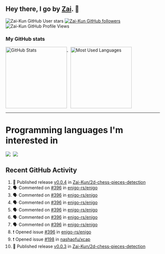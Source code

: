 ## Hey there, I go by [Zai](https://github.com/Zai-Kun). 👋

![Zai-Kun GitHub User stars](https://img.shields.io/github/stars/Zai-Kun?color=yellow&style=flat-square&label=Stars&affiliations=OWNER)
[![Zai-Kun GitHub followers](https://img.shields.io/github/followers/Zai-Kun?color=green&style=flat-square&label=Followers)](https://github.com/Zai-Kun?tab=followers)
![Zai-Kun GitHub Profile Views](https://komarev.com/ghpvc/?username=your-Zai-Kun&style=flat-square&label=Profile+views)

### My GitHub stats

<p>
  <a href = "https://github.com/Zai-Kun">
    <picture>
      <source media="(prefers-color-scheme: dark)" srcset="https://github-readme-stats.vercel.app/api?username=Zai-Kun&theme=monokai&show_icons=true&hide_border=true&count_private=true">
      <source media="(prefers-color-scheme: light)" srcset="https://github-readme-stats.vercel.app/api?username=Zai-Kun&theme=buefy&show_icons=true&hide_border=true&count_private=true">
      <img height="200" align="top" src="https://github-readme-stats.vercel.app/api?username=Zai-Kun&theme=buefy&show_icons=true&hide_border=true&count_private=true" alt="GitHub Stats">
    </picture>
  </a>&nbsp;

  <a href = "https://github.com/Zai-Kun">
    <picture>
      <source media="(prefers-color-scheme: dark)" srcset="https://github-readme-stats.vercel.app/api/top-langs/?username=Zai-Kun&theme=monokai&show_icons=true&hide_border=true&layout=compact">
      <source media="(prefers-color-scheme: light)" srcset="https://github-readme-stats.vercel.app/api/top-langs/?username=Zai-Kun&theme=buefy&show_icons=true&hide_border=true&layout=compact">
      <img height="200" align="top" src="https://github-readme-stats.vercel.app/api/top-langs/?username=Zai-Kun&theme=buefy&show_icons=true&hide_border=true&layout=compact" alt="Most Used Languages">
    </picture>
  </a>
</p>

<hr>

<h1 align="left">Programming languages I'm interested in</h1>

<p align="left">
<a href=https://www.python.org><img src="https://skillicons.dev/icons?i=python" /></a>&nbsp;
<a href=https://www.rust-lang.org><img src="https://skillicons.dev/icons?i=rust" /></a>
</p>

## Recent GitHub Activity
<!--START_SECTION:activity-->
1. 🚀 Published release [v0.0.4](https://github.com/Zai-Kun/2d-chess-pieces-detection/releases/tag/v0.0.4) in [Zai-Kun/2d-chess-pieces-detection](https://github.com/Zai-Kun/2d-chess-pieces-detection)
2. 🗣 Commented on [#396](https://github.com/enigo-rs/enigo/issues/396#issuecomment-2688009339) in [enigo-rs/enigo](https://github.com/enigo-rs/enigo)
3. 🗣 Commented on [#396](https://github.com/enigo-rs/enigo/issues/396#issuecomment-2687388984) in [enigo-rs/enigo](https://github.com/enigo-rs/enigo)
4. 🗣 Commented on [#396](https://github.com/enigo-rs/enigo/issues/396#issuecomment-2686245296) in [enigo-rs/enigo](https://github.com/enigo-rs/enigo)
5. 🗣 Commented on [#396](https://github.com/enigo-rs/enigo/issues/396#issuecomment-2685976322) in [enigo-rs/enigo](https://github.com/enigo-rs/enigo)
6. 🗣 Commented on [#396](https://github.com/enigo-rs/enigo/issues/396#issuecomment-2685456680) in [enigo-rs/enigo](https://github.com/enigo-rs/enigo)
7. 🗣 Commented on [#396](https://github.com/enigo-rs/enigo/issues/396#issuecomment-2685420176) in [enigo-rs/enigo](https://github.com/enigo-rs/enigo)
8. ❗ Opened issue [#396](https://github.com/enigo-rs/enigo/issues/396) in [enigo-rs/enigo](https://github.com/enigo-rs/enigo)
9. ❗ Opened issue [#198](https://github.com/nashaofu/xcap/issues/198) in [nashaofu/xcap](https://github.com/nashaofu/xcap)
10. 🚀 Published release [v0.0.3](https://github.com/Zai-Kun/2d-chess-pieces-detection/releases/tag/v0.0.3) in [Zai-Kun/2d-chess-pieces-detection](https://github.com/Zai-Kun/2d-chess-pieces-detection)
<!--END_SECTION:activity-->

